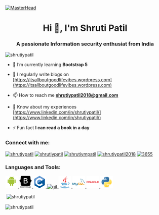 [![MasterHead](https://imgs.search.brave.com/Dhr20m1b0XkycX9QXxkF1fmasLsAyUvd1cFXrw3eFxU/rs:fit:1200:331:1/g:ce/aHR0cHM6Ly9taXIt/czMtY2RuLWNmLmJl/aGFuY2UubmV0L3By/b2plY3RfbW9kdWxl/cy8xNDAwX29wdF8x/LzQ3NWViMDk1NzQ2/MTUxLjVlOWVjZGU2/OTVmN2EuZ2lm.gif)](https://shrutiypatil.io)
<h1 align="center">Hi 👋, I'm Shruti Patil</h1>
<h3 align="center">A passionate Information security enthusiat from India</h3>

<p align="left"> <img src="https://komarev.com/ghpvc/?username=shrutiypatil&label=Profile%20views&color=daa6f2&style=plastic" alt="shrutiypatil" /> </p>

- 🌱 I’m currently learning **Bootstrap 5**

- 📝 I regularly write blogs on [https://itsallboutgoodlifevibes.wordpress.com](https://itsallboutgoodlifevibes.wordpress.com)

- 📫 How to reach me **shrutiypatil2018@gmail.com**

- 📄 Know about my experiences [https://www.linkedin.com/in/shrutiypatil/](https://www.linkedin.com/in/shrutiypatil/)

- ⚡ Fun fact **I can read a book in a day**

<h3 align="left">Connect with me:</h3>
<p align="left">
<a href="https://twitter.com/shrutiypatil" target="blank"><img align="center" src="https://raw.githubusercontent.com/rahuldkjain/github-profile-readme-generator/master/src/images/icons/Social/twitter.svg" alt="shrutiypatil" height="30" width="40" /></a>
<a href="https://linkedin.com/in/shrutiypatil" target="blank"><img align="center" src="https://raw.githubusercontent.com/rahuldkjain/github-profile-readme-generator/master/src/images/icons/Social/linked-in-alt.svg" alt="shrutiypatil" height="30" width="40" /></a>
<a href="https://instagram.com/shrutiympatil" target="blank"><img align="center" src="https://raw.githubusercontent.com/rahuldkjain/github-profile-readme-generator/master/src/images/icons/Social/instagram.svg" alt="shrutiympatil" height="30" width="40" /></a>
<a href="https://www.hackerrank.com/shrutiypatil2018" target="blank"><img align="center" src="https://raw.githubusercontent.com/rahuldkjain/github-profile-readme-generator/master/src/images/icons/Social/hackerrank.svg" alt="shrutiypatil2018" height="30" width="40" /></a>
<a href="https://discord.gg/3655" target="blank"><img align="center" src="https://raw.githubusercontent.com/rahuldkjain/github-profile-readme-generator/master/src/images/icons/Social/discord.svg" alt="3655" height="30" width="40" /></a>
</p>

<h3 align="left">Languages and Tools:</h3>
<p align="left"> <a href="https://developer.android.com" target="_blank" rel="noreferrer"> <img src="https://raw.githubusercontent.com/devicons/devicon/master/icons/android/android-original-wordmark.svg" alt="android" width="40" height="40"/> </a> <a href="https://getbootstrap.com" target="_blank" rel="noreferrer"> <img src="https://raw.githubusercontent.com/devicons/devicon/master/icons/bootstrap/bootstrap-plain-wordmark.svg" alt="bootstrap" width="40" height="40"/> </a> <a href="https://www.cprogramming.com/" target="_blank" rel="noreferrer"> <img src="https://raw.githubusercontent.com/devicons/devicon/master/icons/c/c-original.svg" alt="c" width="40" height="40"/> </a> <a href="https://git-scm.com/" target="_blank" rel="noreferrer"> <img src="https://www.vectorlogo.zone/logos/git-scm/git-scm-icon.svg" alt="git" width="40" height="40"/> </a> <a href="https://www.java.com" target="_blank" rel="noreferrer"> <img src="https://raw.githubusercontent.com/devicons/devicon/master/icons/java/java-original.svg" alt="java" width="40" height="40"/> </a> <a href="https://www.mysql.com/" target="_blank" rel="noreferrer"> <img src="https://raw.githubusercontent.com/devicons/devicon/master/icons/mysql/mysql-original-wordmark.svg" alt="mysql" width="40" height="40"/> </a> <a href="https://www.oracle.com/" target="_blank" rel="noreferrer"> <img src="https://raw.githubusercontent.com/devicons/devicon/master/icons/oracle/oracle-original.svg" alt="oracle" width="40" height="40"/> </a> <a href="https://www.python.org" target="_blank" rel="noreferrer"> <img src="https://raw.githubusercontent.com/devicons/devicon/master/icons/python/python-original.svg" alt="python" width="40" height="40"/> </a> </p>

<p>&nbsp;<img align="center" src="https://github-readme-stats.vercel.app/api?username=shrutiypatil&show_icons=true&locale=en" alt="shrutiypatil" /></p>

<p><img align="center" src="https://github-readme-streak-stats.herokuapp.com/?user=shrutiypatil&theme=dark" alt="shrutiypatil" /></p>
